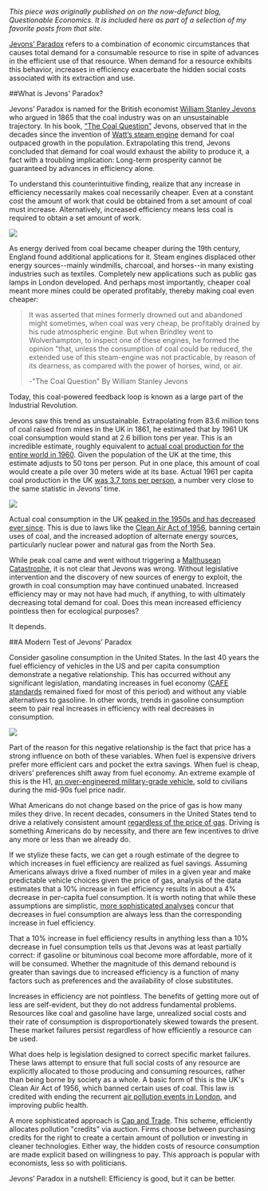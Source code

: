 *This piece was originally published on on the now-defunct blog, Questionable Economics. It is included here as part of a selection of my favorite posts from that site.*

[Jevons’ Paradox](https://en.wikipedia.org/wiki/Jevons_paradox) refers to a combination of economic circumstances that causes total demand for a consumable resource to rise in spite of advances in the efficient use of that resource. When demand for a resource exhibits this behavior, increases in efficiency exacerbate the hidden social costs associated with its extraction and use.

##What is Jevons' Paradox?
 
Jevons’ Paradox is named for the British economist [William Stanley Jevons](https://en.wikipedia.org/wiki/William_Stanley_Jevons) who argued in 1865 that the coal industry was on an unsustainable trajectory. In his book, [“The Coal Question”](http://www.econlib.org/library/YPDBooks/Jevons/jvnCQ.html) Jevons, observed that in the decades since the invention of [Watt’s steam engine](https://en.wikipedia.org/wiki/Watt_steam_engine) demand for coal outpaced growth in the population. Extrapolating this trend, Jevons concluded that demand for coal would exhaust the ability to produce it, a fact with a troubling implication: Long-term prosperity cannot be guaranteed by advances in efficiency alone.
  
To understand this counterintuitive finding, realize that any increase in efficiency necessarily makes coal necessarily cheaper. Even at a constant cost the amount of work that could be obtained from a set amount of coal must increase. Alternatively, increased efficiency means less coal is required to obtain a set amount of work.

![](/content/images/2016/09/coal2.png)

As energy derived from coal became cheaper during the 19th century, England found additional applications for it. Steam engines displaced other energy sources--mainly windmills, charcoal, and horses--in many existing industries such as textiles. Completely new applications such as public gas lamps in London developed. And perhaps most importantly, cheaper coal meant more mines could be operated profitably, thereby making coal even cheaper:
 
>It was asserted that mines formerly drowned out and abandoned might sometimes, when coal was very cheap, be profitably drained by his rude atmospheric engine. But when Brindley went to Wolverhampton, to inspect one of these engines, he formed the opinion "that, unless the consumption of coal could be reduced, the extended use of this steam-engine was not practicable, by reason of its dearness, as compared with the power of horses, wind, or air.
>
>-"The Coal Question" By William Stanley Jevons
 
Today, this coal-powered feedback loop is known as a large part of the Industrial Revolution.
 
Jevons saw this trend as unsustainable. Extrapolating from 83.6 million tons of coal raised from mines in the UK in 1861, he estimated that by 1961 UK coal consumption would stand at 2.6 billion tons per year. This is an incredible estimate, roughly equivalent to [actual coal production for the entire world in 1960](http://www.diva-portal.org/smash/get/diva2:329110/FULLTEXT01.pdf). Given the population of the UK at the time, this estimate adjusts to 50 tons per person. Put in one place, this amount of coal would create a pile over 30 meters wide at its base. Actual 1961 per capita coal production in the UK [was 3.7 tons per person](https://www.gov.uk/government/statistical-data-sets/historical-coal-data-coal-production-availability-and-consumption-1853-to-2011), a number very close to the same statistic in Jevons’ time.

![](/content/images/2016/09/prediction.png)

Actual coal consumption in the UK [peaked in the 1950s and has decreased ever since](http://www.carbonbrief.org/blog/2015/01/uk-coal-use-to-fall-to-lowest-level-since-industrial-revolution/). This is due to laws like the [Clean Air Act of 1956](https://en.wikipedia.org/wiki/Clean_Air_Act_1956), banning certain uses of coal, and the increased adoption of alternate energy sources, particularly nuclear power and natural gas from the North Sea. 
 
While peak coal came and went without triggering a [Malthusean Catastrophe](https://en.wikipedia.org/?title=Malthusian_catastrophe), it is not clear that Jevons was wrong. Without legislative intervention and the discovery of new sources of energy to exploit, the growth in coal consumption may have continued unabated. Increased efficiency may or may not have had much, if anything, to with ultimately decreasing total demand for coal. Does this mean increased efficiency pointless then for ecological purposes?

It depends.
 
##A Modern Test of Jevons’ Paradox

Consider gasoline consumption in the United States. In the last 40 years the fuel efficiency of vehicles in the US and per capita consumption demonstrate a negative relationship. This has occurred without any significant legislation, mandating increases in fuel economy ([CAFE standards](http://www.nhtsa.gov/fuel-economy) remained fixed for most of this period) and without any viable alternatives to gasoline. In other words, trends in gasoline consumption seem to pair real increases in efficiency with real decreases in consumption.

![](/content/images/2016/09/gas.png)
 
Part of the reason for this negative relationship is the fact that price has a strong influence on both of these variables. When fuel is expensive drivers prefer more efficient cars and pocket the extra savings. When fuel is cheap, drivers’ preferences shift away from fuel economy. An extreme example of this is the H1, [an over-engineered military-grade vehicle](https://en.wikipedia.org/?title=Hummer_H1), sold to civilians during the mid-90s fuel price nadir.
 
What Americans do not change based on the price of gas is how many miles they drive. In recent decades, consumers in the United States tend to drive a relatively consistent amount [regardless of the price of gas](http://www.eia.gov/todayinenergy/detail.cfm?id=19191). Driving is something Americans do by necessity, and there are few incentives to drive any more or less than we already do.

If we stylize these facts, we can get a rough estimate of the degree to which increases in fuel efficiency are realized as fuel savings. Assuming Americans always drive a fixed number of miles in a given year and make predictable vehicle choices given the price of gas, analysis of the data estimates that a 10% increase in fuel efficiency results in about a 4% decrease in per-capita fuel consumption. It is worth noting that while these assumptions are simplistic, [more sophisticated analyses](http://www.rff.org/RFF/Documents/RFF-DP-13-19.pdf) concur that decreases in fuel consumption are always less than the corresponding increase in fuel efficiency.
 
That a 10% increase in fuel efficiency results in anything less than a 10% decrease in fuel consumption tells us that Jevons was at least partially correct: if gasoline or bituminous coal become more affordable, more of it will be consumed. Whether the magnitude of this demand rebound is greater than savings due to increased efficiency is a function of many factors such as preferences and the availability of close substitutes.

Increases in efficiency are not pointless. The benefits of getting more out of less are self-evident, but they do not address fundamental problems. Resources like coal and gasoline have large, unrealized social costs and their rate of consumption is disproportionately skewed towards the present. These market failures persist regardless of how efficiently a resource can be used.

What does help is legislation designed to correct specific market failures. These laws attempt to ensure that full social costs of any resource are explicitly allocated to those producing and consuming resources, rather than being borne by society as a whole. A basic form of this is the UK's Clean Air Act of 1956, which banned certain uses of coal. This law is credited with ending the recurrent [air pollution events in London](https://en.wikipedia.org/wiki/Great_Smog), and improving public health.

A more sophisticated approach is [Cap and Trade](http://www.edf.org/climate/how-cap-and-trade-works). This scheme, efficiently allocates pollution "credits" via auction. Firms choose between purchasing credits for the right to create a certain amount of pollution or investing in cleaner technologies. Either way, the hidden costs of resource consumption are made explicit based on willingness to pay. This approach is popular with economists, less so with politicians.

Jevons’ Paradox in a nutshell: Efficiency is good, but it can be better.